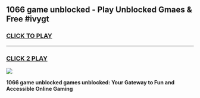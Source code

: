 
## 1066 game unblocked - Play Unblocked Gmaes & Free #ivygt
<h3>
<a href="https://premium.freeplayer.one?title=1066_game_unblocked&ref=03M">CLICK TO PLAY</a></h3>
<hr>

<h3>
<a href="https://premium.freeplayer.one?title=1066_game_unblocked&ref=03M">CLICK 2 PLAY</a>
  
</h3>

<a href="https://premium.freeplayer.one?title=1066_game_unblocked&ref=03M"><img src="https://clearcache.store/games.png"></a>


**1066 game unblocked games unblocked: Your Gateway to Fun and Accessible Online Gaming**
